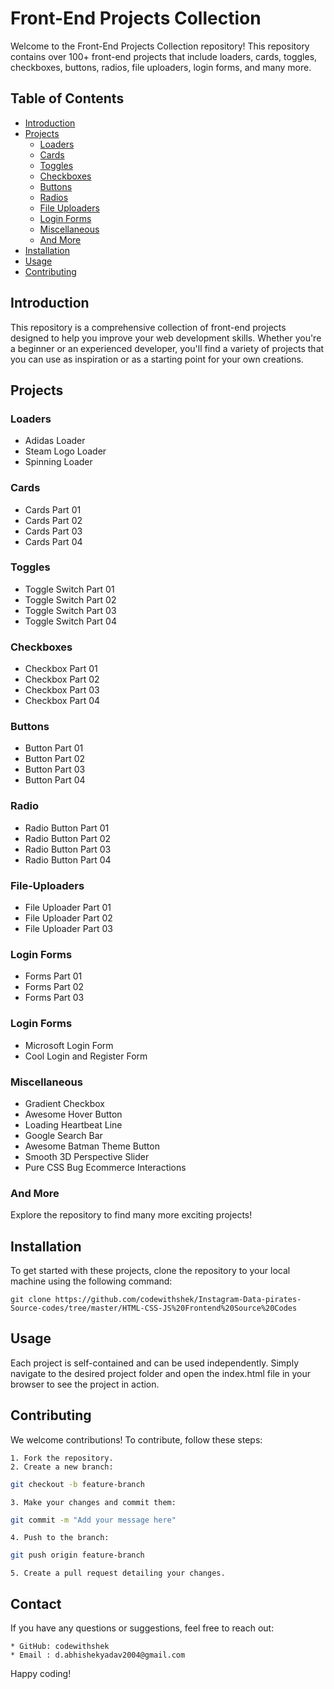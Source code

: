 # Front-End Projects Collection

Welcome to the Front-End Projects Collection repository! This repository contains over 100+ front-end projects that include loaders, cards, toggles, checkboxes, buttons, radios, file uploaders, login forms, and many more.

## Table of Contents

- [Introduction](#introduction)
- [Projects](#projects)
  - [Loaders](#loaders)
  - [Cards](#cards)
  - [Toggles](#toggles)
  - [Checkboxes](#checkboxes)
  - [Buttons](#buttons)
  - [Radios](#radios)
  - [File Uploaders](#File-Uploaders)
  - [Login Forms](#login-forms)
  - [Miscellaneous](#Miscellaneous)
  - [And More](#and-more)
- [Installation](#installation)
- [Usage](#usage)
- [Contributing](#contributing)

## Introduction

This repository is a comprehensive collection of front-end projects designed to help you improve your web development skills. Whether you're a beginner or an experienced developer, you'll find a variety of projects that you can use as inspiration or as a starting point for your own creations.


## Projects

### Loaders
- Adidas Loader
- Steam Logo Loader
- Spinning Loader

### Cards
- Cards Part 01
- Cards Part 02
- Cards Part 03
- Cards Part 04

### Toggles
- Toggle Switch Part 01
- Toggle Switch Part 02
- Toggle Switch Part 03
- Toggle Switch Part 04

### Checkboxes
- Checkbox Part 01
- Checkbox Part 02
- Checkbox Part 03
- Checkbox Part 04

### Buttons
- Button Part 01
- Button Part 02
- Button Part 03
- Button Part 04

### Radio
- Radio Button Part 01
- Radio Button Part 02
- Radio Button Part 03
- Radio Button Part 04

### File-Uploaders
- File Uploader Part 01
- File Uploader Part 02
- File Uploader Part 03

### Login Forms
- Forms Part 01
- Forms Part 02
- Forms Part 03

### Login Forms
- Microsoft Login Form
- Cool Login and Register Form

### Miscellaneous
- Gradient Checkbox
- Awesome Hover Button
- Loading Heartbeat Line
- Google Search Bar
- Awesome Batman Theme Button
- Smooth 3D Perspective Slider
- Pure CSS Bug Ecommerce Interactions

### And More
Explore the repository to find many more exciting projects!

## Installation

To get started with these projects, clone the repository to your local machine using the following command:


```
git clone https://github.com/codewithshek/Instagram-Data-pirates-Source-codes/tree/master/HTML-CSS-JS%20Frontend%20Source%20Codes
```

## Usage

Each project is self-contained and can be used independently. Simply navigate to the desired project folder and open the index.html file in your browser to see the project in action.

## Contributing
We welcome contributions! To contribute, follow these steps:

	1. Fork the repository.
	2. Create a new branch:

 ```bash
 git checkout -b feature-branch
 ```

	3. Make your changes and commit them:

 ```bash
 git commit -m "Add your message here"
 ```

	4. Push to the branch:

 ```bash
 git push origin feature-branch
 ```

	5. Create a pull request detailing your changes.

## Contact
If you have any questions or suggestions, feel free to reach out:

	* GitHub: codewithshek
    * Email : d.abhishekyadav2004@gmail.com
    
Happy coding!

